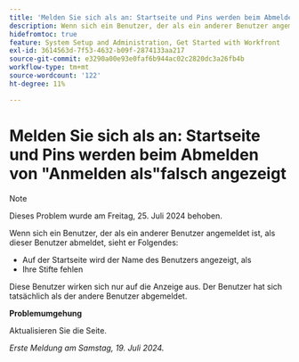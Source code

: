```yaml
---
title: 'Melden Sie sich als an: Startseite und Pins werden beim Abmelden von der Anmeldung als'
description: Wenn sich ein Benutzer, der als ein anderer Benutzer angemeldet ist, als dieser abmeldet, werden ihm auf seinem Startbildschirm die folgenden Probleme angezeigt.
hidefromtoc: true
feature: System Setup and Administration, Get Started with Workfront
exl-id: 3614563d-7f53-4632-b09f-2874133aa217
source-git-commit: e3290a00e93e0faf6b944ac02c2820dc3a26fb4b
workflow-type: tm+mt
source-wordcount: '122'
ht-degree: 11%

---
```


# Melden Sie sich als an: Startseite und Pins werden beim Abmelden von &quot;Anmelden als&quot;falsch angezeigt

>[!NOTE]
>
>Dieses Problem wurde am Freitag, 25. Juli 2024 behoben.

Wenn sich ein Benutzer, der als ein anderer Benutzer angemeldet ist, als dieser Benutzer abmeldet, sieht er Folgendes:

* Auf der Startseite wird der Name des Benutzers angezeigt, als
* Ihre Stifte fehlen

Diese Benutzer wirken sich nur auf die Anzeige aus. Der Benutzer hat sich tatsächlich als der andere Benutzer abgemeldet.

**Problemumgehung**

Aktualisieren Sie die Seite.

_Erste Meldung am Samstag, 19. Juli 2024._
